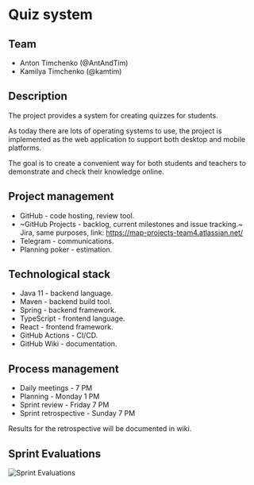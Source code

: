 # Quiz system

## Team

- Anton Timchenko (@AntAndTim)
- Kamilya Timchenko (@kamtim)

## Description

The project provides a system for creating quizzes for students.

As today there are lots of operating systems to use, the project is implemented as the web application to support both desktop and mobile platforms.

The goal is to create a convenient way for both students and teachers to demonstrate and check their knowledge online.

## Project management

- GitHub - code hosting, review tool.
- ~GitHub Projects - backlog, current milestones and issue tracking.~ Jira, same purposes, link: https://map-projects-team4.atlassian.net/
- Telegram - communications.
- Planning poker - estimation.

## Technological stack

- Java 11 - backend language.
- Maven - backend build tool.
- Spring - backend framework.
- TypeScript - frontend language.
- React - frontend framework.
- GitHub Actions - CI/CD.
- GitHub Wiki - documentation.

## Process management

- Daily meetings - 7 PM
- Planning - Monday 1 PM
- Sprint review - Friday 7 PM
- Sprint retrospective - Sunday 7 PM

Results for the retrospective will be documented in wiki.

## Sprint Evaluations

![Sprint Evaluations](https://docs.google.com/spreadsheets/d/e/2PACX-1vTXIhfQzTkLutk3Wp2zWwAcCXQe7GZCZGWMZHp4nMPAgInjsxWohwH5hxwd4N9iyATx-H-QBAiTGWlj/pubchart?oid=234185997&format=image)
